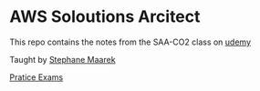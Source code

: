# AWS Soloutions Arcitect

This repo contains the notes from the SAA-CO2 class on
[udemy](https://www.udemy.com/course/aws-certified-solutions-architect-associate-saa-c02/)

Taught by [Stephane Maarek](https://www.udemy.com/user/stephane-maarek/)

[Pratice Exams](https://www.udemy.com/course/practice-exams-aws-certified-solutions-architect-associate/?couponCode=FEB_22_GET_STARTED)
